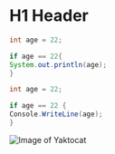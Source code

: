 # H1 Header

```java
int age = 22;

if age == 22{
System.out.println(age);
}
```

```c#
int age = 22;

if age == 22 {
Console.WriteLine(age);
}
```

![Image of Yaktocat](https://octodex.github.com/images/yaktocat.png)
